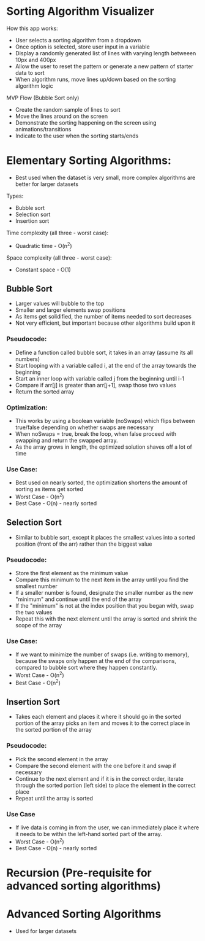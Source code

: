 # Sorting Algorithm Visualizer

How this app works:

-   User selects a sorting algorithm from a dropdown
-   Once option is selected, store user input in a variable
-   Display a randomly generated list of lines with varying length betweeen 10px and 400px
-   Allow the user to reset the pattern or generate a new pattern of starter data to sort
-   When algorithm runs, move lines up/down based on the sorting algorithm logic

MVP Flow (Bubble Sort only)

-   Create the random sample of lines to sort
-   Move the lines around on the screen
-   Demonstrate the sorting happening on the screen using animations/transitions
-   Indicate to the user when the sorting starts/ends

# Elementary Sorting Algorithms:

-   Best used when the dataset is very small, more complex algorithms are better for larger datasets

Types:

-   Bubble sort
-   Selection sort
-   Insertion sort

Time complexity (all three - worst case):

-   Quadratic time - O(n<sup>2</sup>)

Space complexity (all three - worst case):

-   Constant space - O(1)

## Bubble Sort

-   Larger values will bubble to the top
-   Smaller and larger elements swap positions
-   As items get solidified, the number of items needed to sort decreases
-   Not very efficient, but important because other algorithms build upon it

### Pseudocode:

-   Define a function called bubble sort, it takes in an array (assume its all numbers)
-   Start looping with a variable called i, at the end of the array towards the beginning
-   Start an inner loop with variable called j from the beginning until i-1
-   Compare if arr[j] is greater than arr[j+1], swap those two values
-   Return the sorted array

### Optimization:

-   This works by using a boolean variable (noSwaps) which flips between true/false depending on whether swaps are necessary
-   When noSwaps = true, break the loop, when false proceed with swapping and return the swapped array.
-   As the array grows in length, the optimized solution shaves off a lot of time

### Use Case:

-   Best used on nearly sorted, the optimization shortens the amount of sorting as items get sorted
-   Worst Case - O(n<sup>2</sup>)
-   Best Case - O(n) - nearly sorted

## Selection Sort

-   Similar to bubble sort, except it places the smallest values into a sorted position (front of the arr) rather than the biggest value

### Pseudocode:

-   Store the first element as the minimum value
-   Compare this minimum to the next item in the array until you find the smallest number
-   If a smaller number is found, designate the smaller number as the new "minimum" and continue until the end of the array
-   If the "minimum" is not at the index position that you began with, swap the two values
-   Repeat this with the next element until the array is sorted and shrink the scope of the array

### Use Case:

-   If we want to minimize the number of swaps (i.e. writing to memory), because the swaps only happen at the end of the comparisons, compared to bubble sort where they happen constantly.
-   Worst Case - O(n<sup>2</sup>)
-   Best Case - O(n<sup>2</sup>)

## Insertion Sort

-   Takes each element and places it where it should go in the sorted portion of the array picks an item and moves it to the correct place in the sorted portion of the array

### Pseudocode:

-   Pick the second element in the array
-   Compare the second element with the one before it and swap if necessary
-   Continue to the next element and if it is in the correct order, iterate through the sorted portion (left side) to place the element in the correct place
-   Repeat until the array is sorted

### Use Case

-   If live data is coming in from the user, we can immediately place it where it needs to be within the left-hand sorted part of the array.
-   Worst Case - O(n<sup>2</sup>)
-   Best Case - O(n) - nearly sorted

# Recursion (Pre-requisite for advanced sorting algorithms)

# Advanced Sorting Algorithms

-   Used for larger datasets
